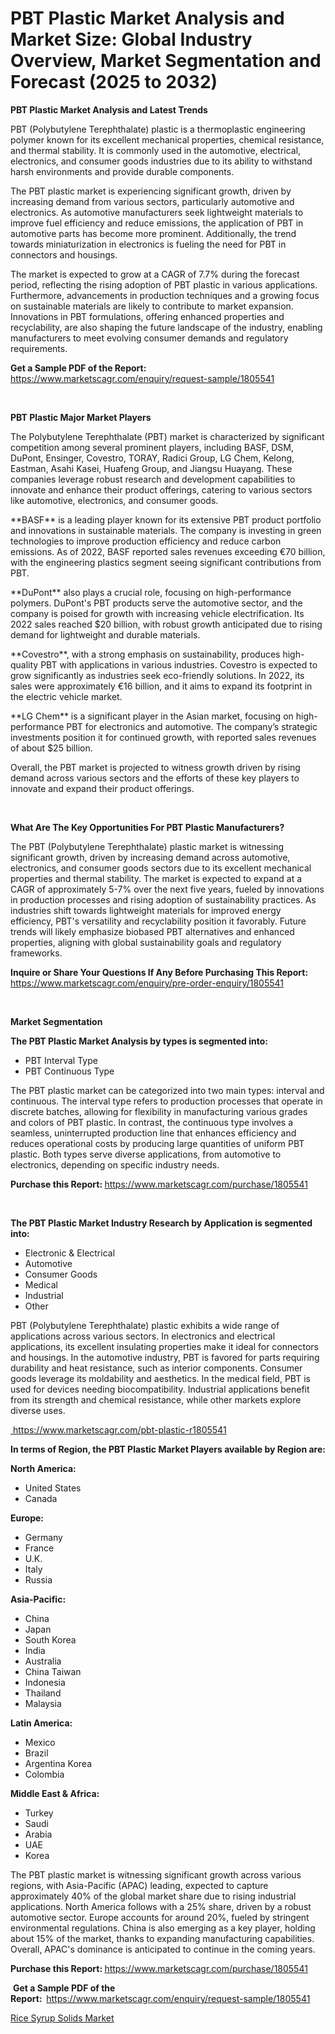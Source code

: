 <p><h1>PBT Plastic Market Analysis and Market Size: Global Industry Overview, Market Segmentation and Forecast (2025 to 2032)</h1></p><p><strong>PBT Plastic Market Analysis and Latest Trends</strong></p>
<p><p>PBT (Polybutylene Terephthalate) plastic is a thermoplastic engineering polymer known for its excellent mechanical properties, chemical resistance, and thermal stability. It is commonly used in the automotive, electrical, electronics, and consumer goods industries due to its ability to withstand harsh environments and provide durable components.</p><p>The PBT plastic market is experiencing significant growth, driven by increasing demand from various sectors, particularly automotive and electronics. As automotive manufacturers seek lightweight materials to improve fuel efficiency and reduce emissions, the application of PBT in automotive parts has become more prominent. Additionally, the trend towards miniaturization in electronics is fueling the need for PBT in connectors and housings.</p><p>The market is expected to grow at a CAGR of 7.7% during the forecast period, reflecting the rising adoption of PBT plastic in various applications. Furthermore, advancements in production techniques and a growing focus on sustainable materials are likely to contribute to market expansion. Innovations in PBT formulations, offering enhanced properties and recyclability, are also shaping the future landscape of the industry, enabling manufacturers to meet evolving consumer demands and regulatory requirements.</p></p>
<p><strong>Get a Sample PDF of the Report:&nbsp;</strong> <a href="https://www.marketscagr.com/enquiry/request-sample/1805541?utm_campaign=2959&utm_medium=2&utm_source=Github&utm_content=ia&utm_term=01042025&utm_id=pbt-plastic">https://www.marketscagr.com/enquiry/request-sample/1805541</a></p>
<p>&nbsp;</p>
<p><strong>PBT Plastic Major Market Players</strong></p>
<p><p>The Polybutylene Terephthalate (PBT) market is characterized by significant competition among several prominent players, including BASF, DSM, DuPont, Ensinger, Covestro, TORAY, Radici Group, LG Chem, Kelong, Eastman, Asahi Kasei, Huafeng Group, and Jiangsu Huayang. These companies leverage robust research and development capabilities to innovate and enhance their product offerings, catering to various sectors like automotive, electronics, and consumer goods.</p><p>**BASF** is a leading player known for its extensive PBT product portfolio and innovations in sustainable materials. The company is investing in green technologies to improve production efficiency and reduce carbon emissions. As of 2022, BASF reported sales revenues exceeding €70 billion, with the engineering plastics segment seeing significant contributions from PBT.</p><p>**DuPont** also plays a crucial role, focusing on high-performance polymers. DuPont's PBT products serve the automotive sector, and the company is poised for growth with increasing vehicle electrification. Its 2022 sales reached $20 billion, with robust growth anticipated due to rising demand for lightweight and durable materials.</p><p>**Covestro**, with a strong emphasis on sustainability, produces high-quality PBT with applications in various industries. Covestro is expected to grow significantly as industries seek eco-friendly solutions. In 2022, its sales were approximately €16 billion, and it aims to expand its footprint in the electric vehicle market.</p><p>**LG Chem** is a significant player in the Asian market, focusing on high-performance PBT for electronics and automotive. The company’s strategic investments position it for continued growth, with reported sales revenues of about $25 billion.</p><p>Overall, the PBT market is projected to witness growth driven by rising demand across various sectors and the efforts of these key players to innovate and expand their product offerings.</p></p>
<p>&nbsp;</p>
<p><strong>What Are The Key Opportunities For PBT Plastic Manufacturers?</strong></p>
<p><p>The PBT (Polybutylene Terephthalate) plastic market is witnessing significant growth, driven by increasing demand across automotive, electronics, and consumer goods sectors due to its excellent mechanical properties and thermal stability. The market is expected to expand at a CAGR of approximately 5-7% over the next five years, fueled by innovations in production processes and rising adoption of sustainability practices. As industries shift towards lightweight materials for improved energy efficiency, PBT's versatility and recyclability position it favorably. Future trends will likely emphasize biobased PBT alternatives and enhanced properties, aligning with global sustainability goals and regulatory frameworks.</p></p>
<p><strong>Inquire or Share Your Questions If Any Before Purchasing This Report:</strong> <a href="https://www.marketscagr.com/enquiry/pre-order-enquiry/1805541?utm_campaign=2959&utm_medium=2&utm_source=Github&utm_content=ia&utm_term=01042025&utm_id=pbt-plastic">https://www.marketscagr.com/enquiry/pre-order-enquiry/1805541</a></p>
<p>&nbsp;</p>
<p><strong>Market Segmentation</strong></p>
<p><strong>The PBT Plastic Market Analysis by types is segmented into:</strong></p>
<p><ul><li>PBT Interval Type</li><li>PBT Continuous Type</li></ul></p>
<p><p>The PBT plastic market can be categorized into two main types: interval and continuous. The interval type refers to production processes that operate in discrete batches, allowing for flexibility in manufacturing various grades and colors of PBT plastic. In contrast, the continuous type involves a seamless, uninterrupted production line that enhances efficiency and reduces operational costs by producing large quantities of uniform PBT plastic. Both types serve diverse applications, from automotive to electronics, depending on specific industry needs.</p></p>
<p><strong>Purchase this Report:&nbsp;</strong><a href="https://www.marketscagr.com/purchase/1805541?utm_campaign=2959&utm_medium=2&utm_source=Github&utm_content=ia&utm_term=01042025&utm_id=pbt-plastic">https://www.marketscagr.com/purchase/1805541</a></p>
<p>&nbsp;</p>
<p><strong>The PBT Plastic Market Industry Research by Application is segmented into:</strong></p>
<p><ul><li>Electronic & Electrical</li><li>Automotive</li><li>Consumer Goods</li><li>Medical</li><li>Industrial</li><li>Other</li></ul></p>
<p><p>PBT (Polybutylene Terephthalate) plastic exhibits a wide range of applications across various sectors. In electronics and electrical applications, its excellent insulating properties make it ideal for connectors and housings. In the automotive industry, PBT is favored for parts requiring durability and heat resistance, such as interior components. Consumer goods leverage its moldability and aesthetics. In the medical field, PBT is used for devices needing biocompatibility. Industrial applications benefit from its strength and chemical resistance, while other markets explore diverse uses.</p></p>
<p><a href="https://www.marketscagr.com/pbt-plastic-r1805541?utm_campaign=2959&utm_medium=2&utm_source=Github&utm_content=ia&utm_term=01042025&utm_id=pbt-plastic">&nbsp;https://www.marketscagr.com/pbt-plastic-r1805541</a></p>
<p><strong>In terms of Region, the PBT Plastic Market Players available by Region are:</strong></p>
<p>
    <p> <strong> North America: </strong>
        <ul>
            <li>United States</li>
            <li>Canada</li>
        </ul>
        </p> 
    <p> <strong> Europe: </strong>
        <ul>
            <li>Germany</li>
            <li>France</li>
            <li>U.K.</li>
            <li>Italy</li>
            <li>Russia</li>
        </ul>
        </p> 
    <p> <strong> Asia-Pacific: </strong>
        <ul>
            <li>China</li>
            <li>Japan</li>
            <li>South Korea</li>
            <li>India</li>
            <li>Australia</li>
            <li>China Taiwan</li>
            <li>Indonesia</li>
            <li>Thailand</li>
            <li>Malaysia</li>
        </ul>
        </p> 
    <p> <strong> Latin America: </strong>
        <ul>
            <li>Mexico</li>
            <li>Brazil</li>
            <li>Argentina Korea</li>
            <li>Colombia</li>
        </ul>
        </p> 
    <p> <strong> Middle East & Africa: </strong>
        <ul>
            <li>Turkey</li>
            <li>Saudi</li>
            <li>Arabia</li>
            <li>UAE</li>
            <li>Korea</li>
        </ul>
    </p>
    </p>
<p><p>The PBT plastic market is witnessing significant growth across various regions, with Asia-Pacific (APAC) leading, expected to capture approximately 40% of the global market share due to rising industrial applications. North America follows with a 25% share, driven by a robust automotive sector. Europe accounts for around 20%, fueled by stringent environmental regulations. China is also emerging as a key player, holding about 15% of the market, thanks to expanding manufacturing capabilities. Overall, APAC's dominance is anticipated to continue in the coming years.</p></p>
<p><strong>Purchase this Report: </strong><a href="https://www.marketscagr.com/purchase/1805541?utm_campaign=2959&utm_medium=2&utm_source=Github&utm_content=ia&utm_term=01042025&utm_id=pbt-plastic">https://www.marketscagr.com/purchase/1805541</a></p>
<p>&nbsp;<strong>Get a Sample PDF of the Report:&nbsp;&nbsp;</strong><a href="https://www.marketscagr.com/enquiry/request-sample/1805541?utm_campaign=2959&utm_medium=2&utm_source=Github&utm_content=ia&utm_term=01042025&utm_id=pbt-plastic">https://www.marketscagr.com/enquiry/request-sample/1805541</a></p>
<p><strong></strong></p>
<p><p><a href="https://github.com/deyniphytic/Market-Research-Report-List-1/blob/main/rice-syrup-solids-market.md?utm_campaign=2959&utm_medium=2&utm_source=Github&utm_content=ia&utm_term=01042025&utm_id=pbt-plastic">Rice Syrup Solids Market</a></p></p>
